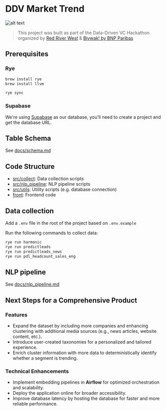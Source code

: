 # DDV Market Trend

![alt text](https://i.imgur.com/O8vZHPM.png)

> This project was built as part of the Data-Driven VC Hackathon organized by [Red River West](https://redriverwest.com) & [Bivwak! by BNP Paribas](https://bivwak.bnpparibas/)

## Prerequisites

### Rye

```bash
brew install rye
brew install llvm
```

```bash
rye sync
```

### Supabase

We're using [Supabase](https://supabase.com) as our database, you'll need to create a project and get the database URL.

## Table Schema

See [docs/schema.md](docs/schema.md)

## Code Structure

- [src/collect](src/collect): Data collection scripts
- [src/nlp_pipeline](src/nlp_pipeline): NLP pipeline scripts
- [src/utils](src/utils): Utility scripts (e.g. database connection)
- [front](front): Frontend code

## Data collection

Add a `.env` file in the root of the project based on `.env.example`

Run the following commands to collect data:

```bash
rye run harmonic
rye run predictleads
rye run predictleads_news
rye run pdl_headcount_sales_eng
```

## NLP pipeline

See [docs/nlp_pipeline.md](docs/nlp_pipeline.md)

## Next Steps for a Comprehensive Product

### Features

- Expand the dataset by including more companies and enhancing clustering with additional media sources (e.g., news articles, website content, etc.).
- Introduce user-created taxonomies for a personalized and tailored experience.
- Enrich cluster information with more data to deterministically identify whether a segment is trending.

### Technical Enhancements

- Implement embedding pipelines in **Airflow** for optimized orchestration and scalability.
- Deploy the application online for broader accessibility.
- Improve database latency by hosting the database for faster and more reliable performance.

